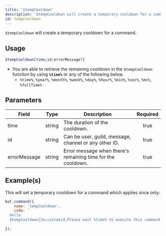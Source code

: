 ```yaml
---
title: '$tempCooldown'
description: '$tempCooldown will create a temporary cooldown for a command.'
id: tempCooldown
---
```


`$tempCooldown` will create a temporary cooldown for a command.

## Usage

```php
$tempCooldown[time;id;errorMessage?]
```

* You are able to retrieve the remaining cooldown in the `$tempCooldown` function by using **`%time%`** or any of the following below.
    * `%time%`, `%year%`, `%month%`, `%week%`, `%day%`, `%hour%`, `%min%`, `%sec%`, `%ms%`, `%fullTime%`

## Parameters

| Field        | Type   | Description                                                 | Required |
| ------------ | ------ | ----------------------------------------------------------- |:--------:|
| time         | string | The duration of the cooldown.                               |   true   |
| id           | string | Can be user, guild, message, channel or any other ID.       |   true   |
| errorMessage | string | Error message when there's remaining time for the cooldown. |   true   |

## Example(s)

This will set a temporary cooldown for a command which applies once only:

```javascript
bot.command({
    name: 'tempCooldown',
    code: `
  hello
  $tempCooldown[2m;customid;Please wait %time% to execute this command again.]
  `
});
```
